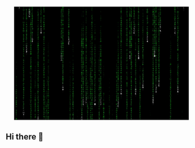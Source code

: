 <!--![](https://github.com/Beltran89/Beltran89/blob/main/image_Matrix.gif)-->
<p align="center">
  <img width="460" height="300" src="https://github.com/Beltran89/Beltran89/blob/main/image_Matrix.gif">
</p>

## Hi there 👋

<!--
**Beltran89/Beltran89** is a ✨ _special_ ✨ repository because its `README.md` (this file) appears on your GitHub profile.

Here are some ideas to get you started:

- 🔭 I’m currently working on ...
- 🌱 I’m currently learning ...
- 👯 I’m looking to collaborate on ...
- 🤔 I’m looking for help with ...
- 💬 Ask me about ...
- 📫 How to reach me: ...
- 😄 Pronouns: ...
- ⚡ Fun fact: ...
-->
